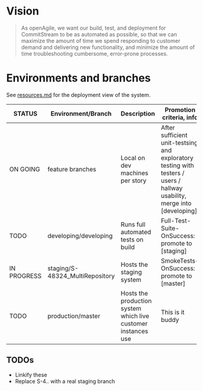 # Vision

> As openAgile, we want our build, test, and deployment for CommitStream to be as automated as possible, so that we can maximize the amount of time we spend responding to customer demand and delivering new functionality, and minimize the amount of time troubleshooting cumbersome, error-prone processes.

# Environments and branches

See [resources.md](resources.md) for the deployment view of the system.

| STATUS        | Environment/Branch    | Description                         | Promotion criteria, info                                                                                                | 
| ------------- |-----------------------|-------------------------------------|--------------------------------------------------------------------------------------------------------------------------|
| ON GOING      | feature branches      | Local on dev machines per story     | After sufficient unit-testsing and exploratory testing with testers / users / hallway usability, merge into [developing] |
| TODO          | developing/developing | Runs full automated tests on build  | Full-Test-Suite-OnSuccess: promote to [staging]                                                                          |
| IN PROGRESS   | staging/S-48324_MultiRepository | Hosts the staging system  | SmokeTests-OnSuccess: promote to [master]                                                                                | 
| TODO          | production/master     |  Hosts the production system which live customer instances use | This is it buddy

## TODOs 
* Linkify these
* Replace S-4.. with a real staging branch

